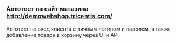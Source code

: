 ### Автотест на сайт магазина http://demowebshop.tricentis.com/  

Автотест на вход клиента с личным логином и паролем, а также добавление товара в корзину через UI и API